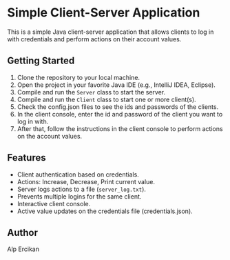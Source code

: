 # Simple Client-Server Application

This is a simple Java client-server application that allows clients to log in with credentials and perform actions on their account values.

## Getting Started

1. Clone the repository to your local machine.
2. Open the project in your favorite Java IDE (e.g., IntelliJ IDEA, Eclipse).
3. Compile and run the `Server` class to start the server.
4. Compile and run the `Client` class to start one or more client(s).
5. Check the config.json files to see the ids and passwords of the clients.
6. In the client console, enter the id and password of the client you want to log in with.
7. After that, follow the instructions in the client console to perform actions on the account values.

## Features
- Client authentication based on credentials.
- Actions: Increase, Decrease, Print current value.
- Server logs actions to a file (`server_log.txt`).
- Prevents multiple logins for the same client.
- Interactive client console.
- Active value updates on the credentials file (credentials.json).

## Author
Alp Ercikan
